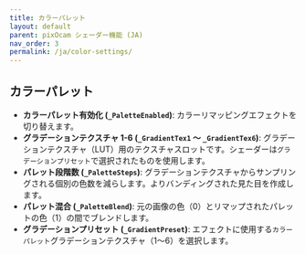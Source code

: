 ```yaml
---
title: カラーパレット
layout: default
parent: pixOcam シェーダー機能 (JA)
nav_order: 3
permalink: /ja/color-settings/
---
```


## カラーパレット

*   **カラーパレット有効化 (`_PaletteEnabled`)**: カラーリマッピングエフェクトを切り替えます。
*   **グラデーションテクスチャ 1-6 (`_GradientTex1` ～ `_GradientTex6`)**: グラデーションテクスチャ（LUT）用のテクスチャスロットです。シェーダーは`グラデーションプリセット`で選択されたものを使用します。
*   **パレット段階数 (`_PaletteSteps`)**: グラデーションテクスチャからサンプリングされる個別の色数を減らします。よりバンディングされた見た目を作成します。
*   **パレット混合 (`_PaletteBlend`)**: 元の画像の色（0）とリマップされたパレットの色（1）の間でブレンドします。
*   **グラデーションプリセット (`_GradientPreset`)**: エフェクトに使用する`カラーパレット`グラデーションテクスチャ（1～6）を選択します。 